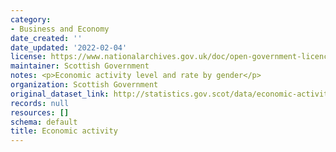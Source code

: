 ```yaml
---
category:
- Business and Economy
date_created: ''
date_updated: '2022-02-04'
license: https://www.nationalarchives.gov.uk/doc/open-government-licence/version/3/
maintainer: Scottish Government
notes: <p>Economic activity level and rate by gender</p>
organization: Scottish Government
original_dataset_link: http://statistics.gov.scot/data/economic-activity
records: null
resources: []
schema: default
title: Economic activity
---
```

